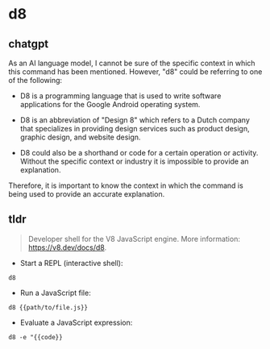 # d8 
## chatgpt 
As an AI language model, I cannot be sure of the specific context in which this command has been mentioned. However, "d8" could be referring to one of the following:

- D8 is a programming language that is used to write software applications for the Google Android operating system.

- D8 is an abbreviation of "Design 8" which refers to a Dutch company that specializes in providing design services such as product design, graphic design, and website design.

- D8 could also be a shorthand or code for a certain operation or activity. Without the specific context or industry it is impossible to provide an explanation.

Therefore, it is important to know the context in which the command is being used to provide an accurate explanation. 

## tldr 
 
> Developer shell for the V8 JavaScript engine.
> More information: <https://v8.dev/docs/d8>.

- Start a REPL (interactive shell):

`d8`

- Run a JavaScript file:

`d8 {{path/to/file.js}}`

- Evaluate a JavaScript expression:

`d8 -e "{{code}}`
